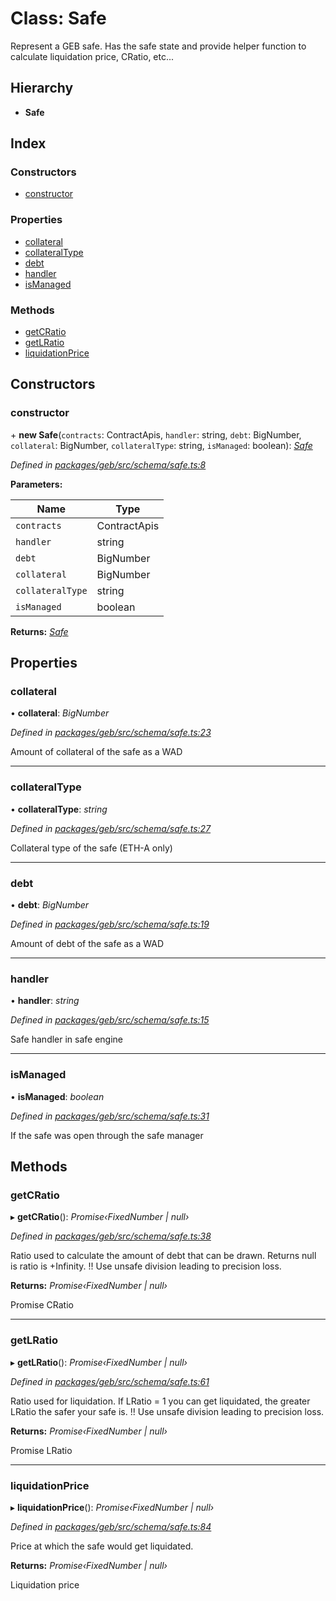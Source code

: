 # Class: Safe

Represent a GEB safe. Has the safe state and provide helper function to calculate liquidation price, CRatio, etc...

## Hierarchy

* **Safe**

## Index

### Constructors

* [constructor](safe.md#constructor)

### Properties

* [collateral](safe.md#collateral)
* [collateralType](safe.md#collateraltype)
* [debt](safe.md#debt)
* [handler](safe.md#handler)
* [isManaged](safe.md#ismanaged)

### Methods

* [getCRatio](safe.md#getcratio)
* [getLRatio](safe.md#getlratio)
* [liquidationPrice](safe.md#liquidationprice)

## Constructors

###  constructor

\+ **new Safe**(`contracts`: ContractApis, `handler`: string, `debt`: BigNumber, `collateral`: BigNumber, `collateralType`: string, `isManaged`: boolean): *[Safe](safe.md)*

*Defined in [packages/geb/src/schema/safe.ts:8](https://github.com/reflexer-labs/geb.js/blob/0d629f0/packages/geb/src/schema/safe.ts#L8)*

**Parameters:**

Name | Type |
------ | ------ |
`contracts` | ContractApis |
`handler` | string |
`debt` | BigNumber |
`collateral` | BigNumber |
`collateralType` | string |
`isManaged` | boolean |

**Returns:** *[Safe](safe.md)*

## Properties

###  collateral

• **collateral**: *BigNumber*

*Defined in [packages/geb/src/schema/safe.ts:23](https://github.com/reflexer-labs/geb.js/blob/0d629f0/packages/geb/src/schema/safe.ts#L23)*

Amount of collateral of the safe as a WAD

___

###  collateralType

• **collateralType**: *string*

*Defined in [packages/geb/src/schema/safe.ts:27](https://github.com/reflexer-labs/geb.js/blob/0d629f0/packages/geb/src/schema/safe.ts#L27)*

Collateral type of the safe (ETH-A only)

___

###  debt

• **debt**: *BigNumber*

*Defined in [packages/geb/src/schema/safe.ts:19](https://github.com/reflexer-labs/geb.js/blob/0d629f0/packages/geb/src/schema/safe.ts#L19)*

Amount of debt of the safe as a WAD

___

###  handler

• **handler**: *string*

*Defined in [packages/geb/src/schema/safe.ts:15](https://github.com/reflexer-labs/geb.js/blob/0d629f0/packages/geb/src/schema/safe.ts#L15)*

Safe handler in safe engine

___

###  isManaged

• **isManaged**: *boolean*

*Defined in [packages/geb/src/schema/safe.ts:31](https://github.com/reflexer-labs/geb.js/blob/0d629f0/packages/geb/src/schema/safe.ts#L31)*

If the safe was open through the safe manager

## Methods

###  getCRatio

▸ **getCRatio**(): *Promise‹FixedNumber | null›*

*Defined in [packages/geb/src/schema/safe.ts:38](https://github.com/reflexer-labs/geb.js/blob/0d629f0/packages/geb/src/schema/safe.ts#L38)*

Ratio used to calculate the amount of debt that can be drawn. Returns null is ratio is +Infinity. !! Use unsafe division leading to precision loss.

**Returns:** *Promise‹FixedNumber | null›*

Promise<FixedNumber> CRatio

___

###  getLRatio

▸ **getLRatio**(): *Promise‹FixedNumber | null›*

*Defined in [packages/geb/src/schema/safe.ts:61](https://github.com/reflexer-labs/geb.js/blob/0d629f0/packages/geb/src/schema/safe.ts#L61)*

Ratio used for liquidation. If LRatio = 1 you can get liquidated, the greater LRatio the safer your safe is. !! Use unsafe division leading to precision loss.

**Returns:** *Promise‹FixedNumber | null›*

Promise<FixedNumber> LRatio

___

###  liquidationPrice

▸ **liquidationPrice**(): *Promise‹FixedNumber | null›*

*Defined in [packages/geb/src/schema/safe.ts:84](https://github.com/reflexer-labs/geb.js/blob/0d629f0/packages/geb/src/schema/safe.ts#L84)*

Price at which the safe would get liquidated.

**Returns:** *Promise‹FixedNumber | null›*

<FixedNumber> Liquidation price
